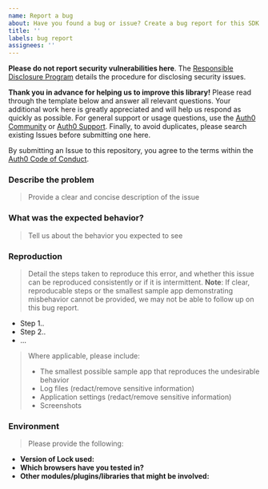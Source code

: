 ```yaml
---
name: Report a bug
about: Have you found a bug or issue? Create a bug report for this SDK
title: ''
labels: bug report
assignees: ''
---
```


**Please do not report security vulnerabilities here**. The [Responsible Disclosure Program](https://auth0.com/whitehat) details the procedure for disclosing security issues.

**Thank you in advance for helping us to improve this library!** Please read through the template below and answer all relevant questions. Your additional work here is greatly appreciated and will help us respond as quickly as possible. For general support or usage questions, use the [Auth0 Community](https://community.auth0.com/) or [Auth0 Support](https://support.auth0.com/). Finally, to avoid duplicates, please search existing Issues before submitting one here.

By submitting an Issue to this repository, you agree to the terms within the [Auth0 Code of Conduct](https://github.com/auth0/open-source-template/blob/master/CODE-OF-CONDUCT.md).

### Describe the problem

> Provide a clear and concise description of the issue

### What was the expected behavior?

> Tell us about the behavior you expected to see

### Reproduction

> Detail the steps taken to reproduce this error, and whether this issue can be reproduced consistently or if it is intermittent.
> **Note**: If clear, reproducable steps or the smallest sample app demonstrating misbehavior cannot be provided, we may not be able to follow up on this bug report.

- Step 1..
- Step 2..
- ...

> Where applicable, please include:
>
> - The smallest possible sample app that reproduces the undesirable behavior
> - Log files (redact/remove sensitive information)
> - Application settings (redact/remove sensitive information)
> - Screenshots

### Environment

> Please provide the following:

- **Version of Lock used:**
- **Which browsers have you tested in?**
- **Other modules/plugins/libraries that might be involved:**

